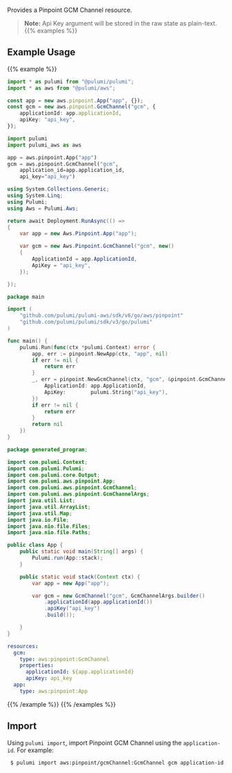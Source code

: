 Provides a Pinpoint GCM Channel resource.

> **Note:** Api Key argument will be stored in the raw state as plain-text.
{{% examples %}}
## Example Usage
{{% example %}}

```typescript
import * as pulumi from "@pulumi/pulumi";
import * as aws from "@pulumi/aws";

const app = new aws.pinpoint.App("app", {});
const gcm = new aws.pinpoint.GcmChannel("gcm", {
    applicationId: app.applicationId,
    apiKey: "api_key",
});
```
```python
import pulumi
import pulumi_aws as aws

app = aws.pinpoint.App("app")
gcm = aws.pinpoint.GcmChannel("gcm",
    application_id=app.application_id,
    api_key="api_key")
```
```csharp
using System.Collections.Generic;
using System.Linq;
using Pulumi;
using Aws = Pulumi.Aws;

return await Deployment.RunAsync(() => 
{
    var app = new Aws.Pinpoint.App("app");

    var gcm = new Aws.Pinpoint.GcmChannel("gcm", new()
    {
        ApplicationId = app.ApplicationId,
        ApiKey = "api_key",
    });

});
```
```go
package main

import (
	"github.com/pulumi/pulumi-aws/sdk/v6/go/aws/pinpoint"
	"github.com/pulumi/pulumi/sdk/v3/go/pulumi"
)

func main() {
	pulumi.Run(func(ctx *pulumi.Context) error {
		app, err := pinpoint.NewApp(ctx, "app", nil)
		if err != nil {
			return err
		}
		_, err = pinpoint.NewGcmChannel(ctx, "gcm", &pinpoint.GcmChannelArgs{
			ApplicationId: app.ApplicationId,
			ApiKey:        pulumi.String("api_key"),
		})
		if err != nil {
			return err
		}
		return nil
	})
}
```
```java
package generated_program;

import com.pulumi.Context;
import com.pulumi.Pulumi;
import com.pulumi.core.Output;
import com.pulumi.aws.pinpoint.App;
import com.pulumi.aws.pinpoint.GcmChannel;
import com.pulumi.aws.pinpoint.GcmChannelArgs;
import java.util.List;
import java.util.ArrayList;
import java.util.Map;
import java.io.File;
import java.nio.file.Files;
import java.nio.file.Paths;

public class App {
    public static void main(String[] args) {
        Pulumi.run(App::stack);
    }

    public static void stack(Context ctx) {
        var app = new App("app");

        var gcm = new GcmChannel("gcm", GcmChannelArgs.builder()        
            .applicationId(app.applicationId())
            .apiKey("api_key")
            .build());

    }
}
```
```yaml
resources:
  gcm:
    type: aws:pinpoint:GcmChannel
    properties:
      applicationId: ${app.applicationId}
      apiKey: api_key
  app:
    type: aws:pinpoint:App
```
{{% /example %}}
{{% /examples %}}

## Import

Using `pulumi import`, import Pinpoint GCM Channel using the `application-id`. For example:

```sh
 $ pulumi import aws:pinpoint/gcmChannel:GcmChannel gcm application-id
```
 